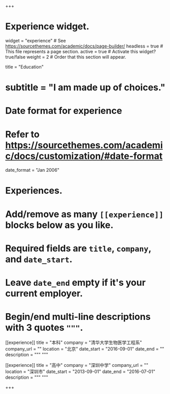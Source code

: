 +++
# Experience widget.
widget = "experience"  # See https://sourcethemes.com/academic/docs/page-builder/
headless = true  # This file represents a page section.
active = true  # Activate this widget? true/false
weight = 2  # Order that this section will appear.

title = "Education"
# subtitle = "I am made up of choices."

# Date format for experience
#   Refer to https://sourcethemes.com/academic/docs/customization/#date-format
date_format = "Jan 2006"

# Experiences.
#   Add/remove as many `[[experience]]` blocks below as you like.
#   Required fields are `title`, `company`, and `date_start`.
#   Leave `date_end` empty if it's your current employer.
#   Begin/end multi-line descriptions with 3 quotes `"""`.
[[experience]]
  title = "本科"
  company = "清华大学生物医学工程系"
  company_url = ""
  location = "北京"
  date_start = "2016-09-01"
  date_end = ""
  description = """
  """

[[experience]]
  title = "高中"
  company = "深圳中学"
  company_url = ""
  location = "深圳市"
  date_start = "2013-09-01"
  date_end = "2016-07-01"
  description = """
  """
 
+++
